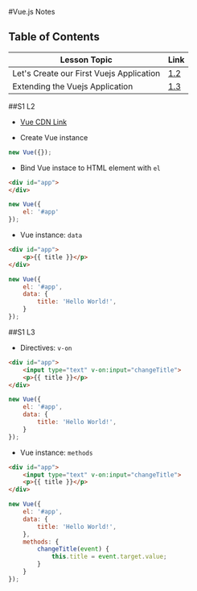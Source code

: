 #Vue.js Notes

## Table of Contents
Lesson Topic | Link
--- | ---
Let's Create our First Vuejs Application | [1.2](#S1-L2)
Extending the Vuejs Application | [1.3](#S1-L3)

##S1 L2
- [Vue CDN Link](https://unpkg.com/vue/dist/vue.js)

- Create Vue instance
```javascript
new Vue({});
```

- Bind Vue instace to HTML element with `el`
```html
<div id="app">
</div>
```

```javascript
new Vue({
    el: '#app'
});
```

- Vue instance: `data`
```html
<div id="app">
    <p>{{ title }}</p>
</div>
```

```javascript
new Vue({
    el: '#app',
    data: {
        title: 'Hello World!',
    }
});
```



##S1 L3
- Directives: `v-on`
```html
<div id="app">
    <input type="text" v-on:input="changeTitle">
    <p>{{ title }}</p>
</div>
```

```javascript
new Vue({
    el: '#app',
    data: {
        title: 'Hello World!',
    }
});
```

- Vue instance: `methods`
```html
<div id="app">
    <input type="text" v-on:input="changeTitle">
    <p>{{ title }}</p>
</div>
```

```javascript
new Vue({
    el: '#app',
    data: {
        title: 'Hello World!',
    },
    methods: {
        changeTitle(event) {
            this.title = event.target.value;
        }
    }
});
```